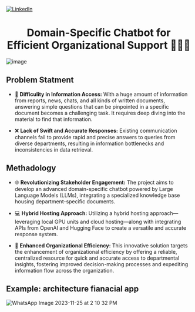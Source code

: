 [![LinkedIn][linkedin-shield]][linkedin-url]





<h1 align="center">Domain-Specific Chatbot for Efficient Organizational Support 💬🚀🏢</h1>

<img align="center">![image](https://github.com/yousif4111/Advance-Chatbot/assets/46527978/75b0d443-4419-4497-892b-ed737a45fd92)</img>


## Problem Statment

- 🚫 **Difficulity in Information Access:** With a huge amount of information from reports, news, chats, and all kinds of written documents, answering simple questions that can be pinpointed in a specific document becomes a challenging task. It requires deep diving into the material to find that information.

  
- ❌ **Lack of Swift and Accurate Responses:** Existing communication channels fail to provide rapid and precise answers to queries from diverse departments, resulting in information bottlenecks and inconsistencies in data retrieval.


## Methadology
  
- 🌐 **Revolutionizing Stakeholder Engagement:** The project aims to develop an advanced domain-specific chatbot powered by Large Language Models (LLMs), integrating a specialized knowledge base housing department-specific documents.

  
- 💻 **Hybrid Hosting Approach:** Utilizing a hybrid hosting approach—leveraging local GPU units and cloud hosting—along with integrating APIs from OpenAI and Hugging Face to create a versatile and accurate response system.

  
- 🚀 **Enhanced Organizational Efficiency:** This innovative solution targets the enhancement of organizational efficiency by offering a reliable, centralized resource for quick and accurate access to departmental insights, fostering improved decision-making processes and expediting information flow across the organization.

  
## Example: architecture fianacial app 

![WhatsApp Image 2023-11-25 at 2 10 32 PM](https://github.com/yousif4111/Advance-Chatbot/assets/46527978/27f4f6e5-0d2f-4bbf-b10c-dda92d82adaf)





<!-- MARKDOWN LINKS & IMAGES -->
<!-- https://www.markdownguide.org/basic-syntax/#reference-style-links -->
[contributors-shield]: https://img.shields.io/github/contributors/othneildrew/Best-README-Template.svg?style=for-the-badge
[contributors-url]: https://github.com/othneildrew/Best-README-Template/graphs/contributors
[forks-shield]: https://img.shields.io/github/forks/othneildrew/Best-README-Template.svg?style=for-the-badge
[forks-url]: https://github.com/othneildrew/Best-README-Template/network/members
[stars-shield]: https://img.shields.io/github/stars/othneildrew/Best-README-Template.svg?style=for-the-badge
[stars-url]: https://github.com/othneildrew/Best-README-Template/stargazers
[issues-shield]: https://img.shields.io/github/issues/othneildrew/Best-README-Template.svg?style=for-the-badge
[issues-url]: https://github.com/othneildrew/Best-README-Template/issues
[license-shield]: https://img.shields.io/github/license/othneildrew/Best-README-Template.svg?style=for-the-badge
[license-url]: https://github.com/othneildrew/Best-README-Template/blob/master/LICENSE.txt
[linkedin-shield]: https://img.shields.io/badge/-LinkedIn-black.svg?style=for-the-badge&logo=linkedin&colorB=555
[linkedin-url]: https://www.linkedin.com/in/yousif-abdalla/
[product-screenshot]: images/screenshot.png
[Next.js]: https://img.shields.io/badge/next.js-000000?style=for-the-badge&logo=nextdotjs&logoColor=white
[Next-url]: https://nextjs.org/
[React.js]: https://img.shields.io/badge/React-20232A?style=for-the-badge&logo=react&logoColor=61DAFB
[React-url]: https://reactjs.org/
[Vue.js]: https://img.shields.io/badge/Vue.js-35495E?style=for-the-badge&logo=vuedotjs&logoColor=4FC08D
[Vue-url]: https://vuejs.org/
[Angular.io]: https://img.shields.io/badge/Angular-DD0031?style=for-the-badge&logo=angular&logoColor=white
[Angular-url]: https://angular.io/
[Svelte.dev]: https://img.shields.io/badge/Svelte-4A4A55?style=for-the-badge&logo=svelte&logoColor=FF3E00
[Svelte-url]: https://svelte.dev/
[Laravel.com]: https://img.shields.io/badge/Laravel-FF2D20?style=for-the-badge&logo=laravel&logoColor=white
[Laravel-url]: https://laravel.com
[Bootstrap.com]: https://img.shields.io/badge/Bootstrap-563D7C?style=for-the-badge&logo=bootstrap&logoColor=white
[Bootstrap-url]: https://getbootstrap.com
[JQuery.com]: https://img.shields.io/badge/jQuery-0769AD?style=for-the-badge&logo=jquery&logoColor=white
[JQuery-url]: https://jquery.com 


